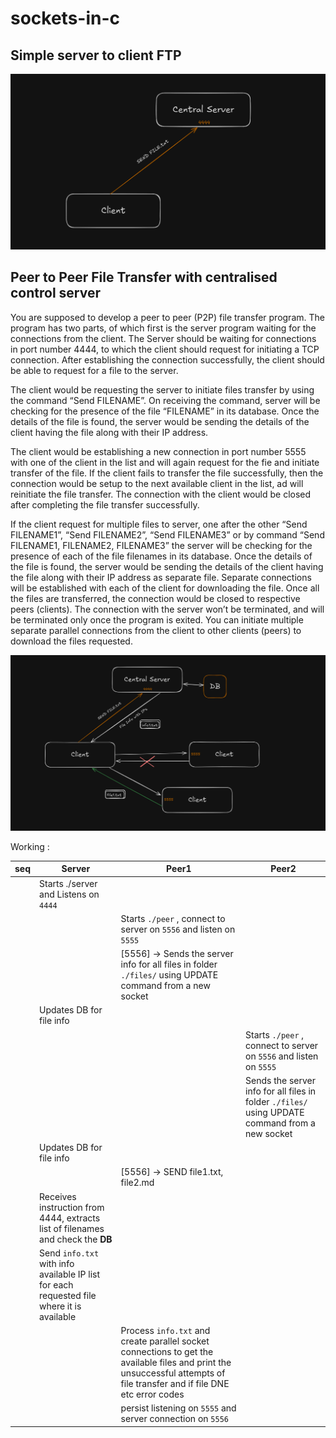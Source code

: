 # sockets-in-c

## Simple server to client FTP

![FTP between server and client](image-1.png)

## Peer to Peer File Transfer with centralised control server

You are supposed to develop a peer to peer (P2P) file transfer program. The program
has two parts, of which first is the server program waiting for the connections from the client.
The Server should be waiting for connections in port number 4444, to which the client should
request for initiating a TCP connection. After establishing the connection successfully, the client
should be able to request for a file to the server. 


The client would be requesting the server to initiate files transfer by using the command “Send FILENAME”. On receiving the command, server will be checking for the presence of the file “FILENAME” in its database. Once the details of the file is found, the server would be sending the details of the client having the file along with their IP address.

The client would be establishing a new connection in port number 5555 with one of the client in the list and will again request for the fie and initiate transfer of the file. If the client fails to transfer the file successfully, then the connection would be setup to the next available client in the list, ad will reinitiate the file transfer. The connection with the client would be closed after completing the file transfer successfully.


If the client request for multiple files to server, one after the other “Send FILENAME1”, “Send FILENAME2”, “Send FILENAME3” or by command “Send FILENAME1, FILENAME2, FILENAME3” the server will be checking for the presence of each of the file filenames in its database. Once the details of the file is found, the server would be sending the details of the client having the file along with their IP address as separate file. Separate connections will be established with each of the client for downloading the file. Once all the files are transferred, the connection would be closed to respective peers (clients). The connection with the server won’t be terminated, and will be terminated only once the program is exited. You can initiate multiple separate parallel connections from the client to other clients (peers) to download the files requested.

![P2P](image.png)

Working : 

| seq | Server | Peer1 | Peer2 |
| --- | --- | --- | --- |
|  | Starts ./server and Listens on `4444` |  |  |
|  |  | Starts `./peer` , connect to server on `5556` and listen on `5555` |  |
|  |  | [5556] → Sends the server info for all files in folder `./files/` using UPDATE command from a new socket |  |
|  | Updates DB for file info |  |  |
|  |  |  | Starts `./peer` , connect to server on `5556` and listen on `5555` |
|  |  |  | Sends the server info for all files in folder `./files/` using UPDATE command from a new socket |
|  | Updates DB for file info |  |  |
|  |  | [5556] → SEND file1.txt, file2.md |  |
|  | Receives instruction from 4444, extracts list of filenames and check the **DB** |  |  |
|  | Send `info.txt` with info available IP list for each requested file where it is available |  |  |
|  |  | Process `info.txt` and create parallel socket connections to get the available files and print the unsuccessful attempts of file transfer and if file DNE etc error codes |  |
|  |  | persist listening on `5555` and server connection on `5556` |  |